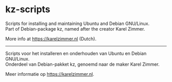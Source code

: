 # kz-scripts
Scripts for installing and maintaining Ubuntu and Debian GNU/Linux.\
Part of Debian-package kz, named after the creator Karel Zimmer.

More info at https://karelzimmer.nl (Dutch).

---
Scripts voor het installeren en onderhouden van Ubuntu en Debian GNU/Linux.\
Onderdeel van Debian-pakket kz, genoemd naar de maker Karel Zimmer.

Meer informatie op https://karelzimmer.nl.
